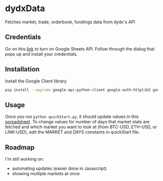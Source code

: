 # dydxData

Fetches market, trade, orderbook, fundings data from dydx's API

## Credentials

Go on this [link](https://developers.google.com/sheets/api/quickstart/python#step_1_turn_on_the) to turn on Google Sheets API. Follow through the dialog that pops up and install your credentials.

## Installation

Install the Google Client library

```bash
pip install --upgrade google-api-python-client google-auth-httplib2 google-auth-oauthlib
```

## Usage

Once you run `python quickStart.py`, it should update values in this [spreadsheet](https://docs.google.com/spreadsheets/d/1fOpQr0Sh7zIdXwH0J-BiWk9egr_VPOnYgZ5HPjgqe3k/edit?usp=sharing). To change values for number of days that market stats are fetched and which market you want to look at (from BTC-USD, ETH-USD, or LINK-USD), edit the MARKET and DAYS constants in quickStart file.

## Roadmap

I'm still working on:

- automating updates (easier done in Javascript)
- showing multiple markets at once
